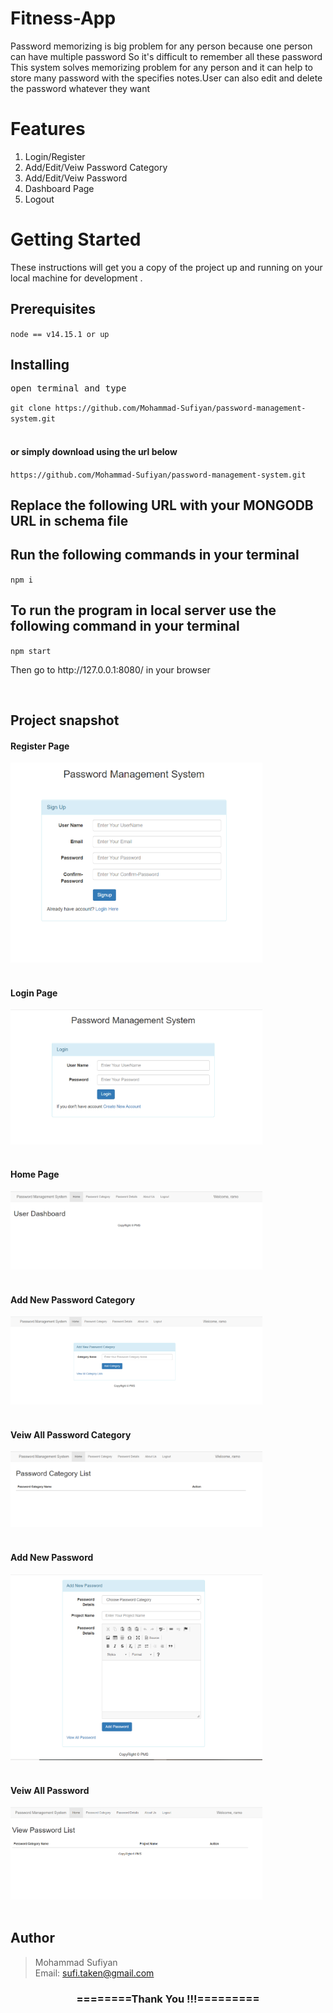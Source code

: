 # Fitness-App

Password memorizing is big problem for any person because one person can have multiple password So it's difficult to remember all these password<br>
This system solves memorizing problem for any person and it can help to store many password with the specifies notes.User can also edit and delete the password whatever they want<br>


# Features

1. Login/Register
2. Add/Edit/Veiw Password Category
3. Add/Edit/Veiw Password 
4. Dashboard Page
5. Logout


<h1>Getting Started</h1>
<p>These instructions will get you a copy of the project up and running on your local machine for development .</p>

<h2>Prerequisites</h2>
<code>node == v14.15.1 or up</code>

<h2>Installing</h2>
<pre>open terminal and type</pre>
<code>git clone https://github.com/Mohammad-Sufiyan/password-management-system.git</code><br><br>

<h4>or simply download using the url below</h4>
<code>https://github.com/Mohammad-Sufiyan/password-management-system.git</code><br>

<h2>Replace the following URL with your MONGODB URL in schema file</h2>

<h2>Run the following commands in your terminal</h2>
<code>npm i</code><br>

<h2> To run the program in local server use the following command in your terminal </h2>
<code>npm start</code><br.>

<p>Then go to http://127.0.0.1:8080/ in your browser</p><br>

<h2>Project snapshot</h2>

<h4>Register Page</h4>
<div>
<img src="https://github.com/Mohammad-Sufiyan/password-management-system/blob/master/Screenshot/registerPage.PNG" width = 80% height= 70%><br>
</div><br>
<h4>Login Page</h4>
<div>
<img src="https://github.com/Mohammad-Sufiyan/password-management-system/blob/master/Screenshot/loginPage.PNG" width = 80% height= 70%><br>
</div><br>

<h4>Home Page</h4>
<div>
<img src="https://github.com/Mohammad-Sufiyan/password-management-system/blob/master/Screenshot/Dashboard.PNG" width = 80% height= 70%><br>
</div><br>

<h4>Add New Password Category</h4>
<div>
<img src="https://github.com/Mohammad-Sufiyan/password-management-system/blob/master/Screenshot/addPasswordCategory.PNG" width = 80% height= 70%><br>
</div><br>

<h4>Veiw All Password Category</h4>
<div>
<img src="https://github.com/Mohammad-Sufiyan/password-management-system/blob/master/Screenshot/veiwPasswordCategory.PNG" width = 80% height= 70%><br>
</div><br>

<h4>Add New Password</h4>
<div>
<img src="https://github.com/Mohammad-Sufiyan/password-management-system/blob/master/Screenshot/addPassword.PNG" width = 80% height= 70%><br>
</div><br>

<h4>Veiw All Password</h4>
<div>
<img src="https://github.com/Mohammad-Sufiyan/password-management-system/blob/master/Screenshot/viewPassword.PNG" width = 80% height= 70%><br>
</div><br>


<h2>Author</h2>
<blockquote>

  Mohammad Sufiyan<br>
  Email: sufi.taken@gmail.com<br>

</blockquote>

<div align="center">
    <h3>========Thank You !!!=========</h3>
</div>
